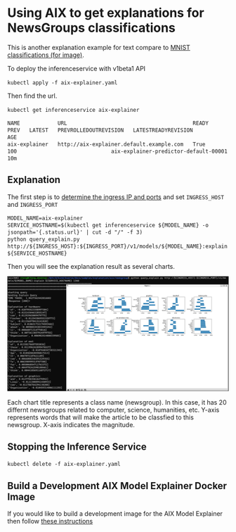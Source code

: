 # Using AIX to get explanations for NewsGroups classifications

This is another explanation example for text compare to [MNIST classifications (for image)](https://github.com/kserve/kserve/tree/master/docs/samples/explanation/aix/mnist).

To deploy the inferenceservice with v1beta1 API

`kubectl apply -f aix-explainer.yaml`

Then find the url.

`kubectl get inferenceservice aix-explainer`

```
NAME            URL                                        READY   PREV   LATEST   PREVROLLEDOUTREVISION   LATESTREADYREVISION                     AGE
aix-explainer   http://aix-explainer.default.example.com   True           100                              aix-explainer-predictor-default-00001   10m

```

## Explanation
The first step is to [determine the ingress IP and ports](../../../../../README.md#determine-the-ingress-ip-and-ports) and set `INGRESS_HOST` and `INGRESS_PORT`

```
MODEL_NAME=aix-explainer
SERVICE_HOSTNAME=$(kubectl get inferenceservice ${MODEL_NAME} -o jsonpath='{.status.url}' | cut -d "/" -f 3)
python query_explain.py http://${INGRESS_HOST}:${INGRESS_PORT}/v1/models/${MODEL_NAME}:explain ${SERVICE_HOSTNAME}
```

Then you will see the explanation result as several charts.

![example explanation](aix-explanation.jpeg)

Each chart title represents a class name (newsgroup). In this case, it has 20 differnt newsgroups related to computer, science, humanities, etc. Y-axis represents words that will make the article to be classfied to this newsgroup. X-axis indicates the magnitude.

## Stopping the Inference Service

`kubectl delete -f aix-explainer.yaml`

## Build a Development AIX Model Explainer Docker Image

If you would like to build a development image for the AIX Model Explainer then follow [these instructions](/python/aixexplainer#build-a-development-aix-model-explainer-docker-image)

